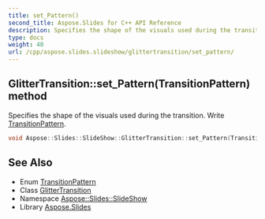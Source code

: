 ```yaml
---
title: set_Pattern()
second_title: Aspose.Slides for C++ API Reference
description: Specifies the shape of the visuals used during the transition. Write TransitionPattern.
type: docs
weight: 40
url: /cpp/aspose.slides.slideshow/glittertransition/set_pattern/
---
```

## GlitterTransition::set_Pattern(TransitionPattern) method


Specifies the shape of the visuals used during the transition. Write [TransitionPattern](../../transitionpattern/).

```cpp
void Aspose::Slides::SlideShow::GlitterTransition::set_Pattern(TransitionPattern value) override
```

## See Also

* Enum [TransitionPattern](../transitionpattern/)
* Class [GlitterTransition](./)
* Namespace [Aspose::Slides::SlideShow](../)
* Library [Aspose.Slides](../../)